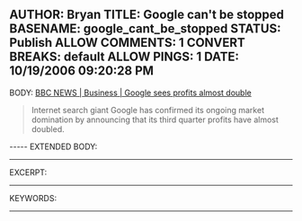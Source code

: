 AUTHOR: Bryan
TITLE: Google can't be stopped
BASENAME: google_cant_be_stopped
STATUS: Publish
ALLOW COMMENTS: 1
CONVERT BREAKS: __default__
ALLOW PINGS: 1
DATE: 10/19/2006 09:20:28 PM
-----
BODY:
<a title="BBC NEWS | Business | Google sees profits almost double" href="http://news.bbc.co.uk/2/hi/business/6067084.stm">BBC NEWS | Business | Google sees profits almost double</a>

<blockquote>Internet search giant Google has confirmed its ongoing market domination by announcing that its third quarter profits have almost doubled.</blockquote>
-----
EXTENDED BODY:

-----
EXCERPT:

-----
KEYWORDS:

-----


